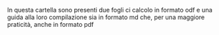 In questa cartella sono presenti due fogli ci calcolo in formato odf e una guida alla loro compilazione sia in formato md che, per una maggiore praticità, anche in formato pdf
